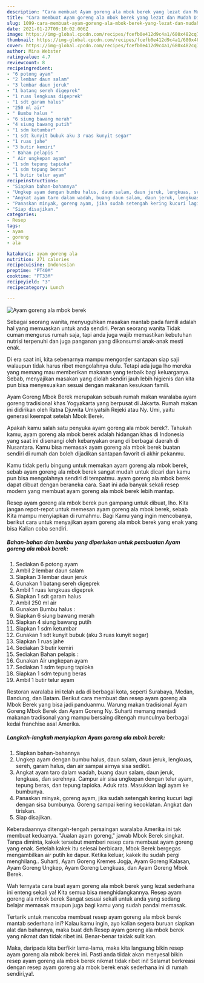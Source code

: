 ```yaml
---
description: "Cara membuat Ayam goreng ala mbok berek yang lezat dan Mudah Dibuat"
title: "Cara membuat Ayam goreng ala mbok berek yang lezat dan Mudah Dibuat"
slug: 1099-cara-membuat-ayam-goreng-ala-mbok-berek-yang-lezat-dan-mudah-dibuat
date: 2021-01-27T09:10:02.006Z
image: https://img-global.cpcdn.com/recipes/fcefb0e412d9c4a1/680x482cq70/ayam-goreng-ala-mbok-berek-foto-resep-utama.jpg
thumbnail: https://img-global.cpcdn.com/recipes/fcefb0e412d9c4a1/680x482cq70/ayam-goreng-ala-mbok-berek-foto-resep-utama.jpg
cover: https://img-global.cpcdn.com/recipes/fcefb0e412d9c4a1/680x482cq70/ayam-goreng-ala-mbok-berek-foto-resep-utama.jpg
author: Mina Webster
ratingvalue: 4.7
reviewcount: 8
recipeingredient:
- "6 potong ayam"
- "2 lembar daun salam"
- "3 lembar daun jeruk"
- "1 batang sereh digeprek"
- "1 ruas lengkuas digeprek"
- "1 sdt garam halus"
- "250 ml air"
- " Bumbu halus "
- "6 siung bawang merah"
- "4 siung bawang putih"
- "1 sdm ketumbar"
- "1 sdt kunyit bubuk aku 3 ruas kunyit segar"
- "1 ruas jahe"
- "3 butir kemiri"
- " Bahan pelapis "
- " Air ungkepan ayam"
- "1 sdm tepung tapioka"
- "1 sdm tepung beras"
- "1 butir telur ayam"
recipeinstructions:
- "Siapkan bahan-bahannya"
- "Ungkep ayam dengan bumbu halus, daun salam, daun jeruk, lengkuas, sereh, garam halus, dan air sampai airnya sisa sedikit."
- "Angkat ayam taro dalam wadah, buang daun salam, daun jeruk, lengkuas, dan serehnya. Campur air sisa ungkepan dengan telur ayam, tepung beras, dan tepung tapioka. Aduk rata. Masukkan lagi ayam ke bumbunya."
- "Panaskan minyak, goreng ayam, jika sudah setengah kering kucuri lagi dengan sisa bumbunya. Goreng sampai kering kecoklatan. Angkat dan tiriskan."
- "Siap disajikan."
categories:
- Resep
tags:
- ayam
- goreng
- ala

katakunci: ayam goreng ala 
nutrition: 271 calories
recipecuisine: Indonesian
preptime: "PT40M"
cooktime: "PT33M"
recipeyield: "3"
recipecategory: Lunch

---
```



![Ayam goreng ala mbok berek](https://img-global.cpcdn.com/recipes/fcefb0e412d9c4a1/680x482cq70/ayam-goreng-ala-mbok-berek-foto-resep-utama.jpg)

Sebagai seorang wanita, menyuguhkan masakan mantab pada famili adalah hal yang memuaskan untuk anda sendiri. Peran seorang  wanita Tidak cuman mengurus rumah saja, tapi anda juga wajib memastikan kebutuhan nutrisi terpenuhi dan juga panganan yang dikonsumsi anak-anak mesti enak.

Di era  saat ini, kita sebenarnya mampu mengorder santapan siap saji walaupun tidak harus ribet mengolahnya dulu. Tetapi ada juga lho mereka yang memang mau memberikan makanan yang terbaik bagi keluarganya. Sebab, menyajikan masakan yang diolah sendiri jauh lebih higienis dan kita pun bisa menyesuaikan sesuai dengan makanan kesukaan famili. 

Ayam Goreng Mbok Berek merupakan sebuah rumah makan waralaba ayam goreng tradisional khas Yogyakarta yang berpusat di Jakarta. Rumah makan ini didirikan oleh Ratna Djuwita Umiyatsih Rejeki atau Ny. Umi, yaitu generasi keempat setelah Mbok Berek.

Apakah kamu salah satu penyuka ayam goreng ala mbok berek?. Tahukah kamu, ayam goreng ala mbok berek adalah hidangan khas di Indonesia yang saat ini disenangi oleh kebanyakan orang di berbagai daerah di Nusantara. Kamu bisa memasak ayam goreng ala mbok berek buatan sendiri di rumah dan boleh dijadikan santapan favorit di akhir pekanmu.

Kamu tidak perlu bingung untuk memakan ayam goreng ala mbok berek, sebab ayam goreng ala mbok berek sangat mudah untuk dicari dan kamu pun bisa mengolahnya sendiri di tempatmu. ayam goreng ala mbok berek dapat dibuat dengan beraneka cara. Saat ini ada banyak sekali resep modern yang membuat ayam goreng ala mbok berek lebih mantap.

Resep ayam goreng ala mbok berek pun gampang untuk dibuat, lho. Kita jangan repot-repot untuk memesan ayam goreng ala mbok berek, sebab Kita mampu menyiapkan di rumahmu. Bagi Kamu yang ingin mencobanya, berikut cara untuk menyajikan ayam goreng ala mbok berek yang enak yang bisa Kalian coba sendiri.

<!--inarticleads1-->

##### Bahan-bahan dan bumbu yang diperlukan untuk pembuatan Ayam goreng ala mbok berek:

1. Sediakan 6 potong ayam
1. Ambil 2 lembar daun salam
1. Siapkan 3 lembar daun jeruk
1. Gunakan 1 batang sereh digeprek
1. Ambil 1 ruas lengkuas digeprek
1. Siapkan 1 sdt garam halus
1. Ambil 250 ml air
1. Gunakan  Bumbu halus :
1. Siapkan 6 siung bawang merah
1. Siapkan 4 siung bawang putih
1. Siapkan 1 sdm ketumbar
1. Gunakan 1 sdt kunyit bubuk (aku 3 ruas kunyit segar)
1. Siapkan 1 ruas jahe
1. Sediakan 3 butir kemiri
1. Sediakan  Bahan pelapis :
1. Gunakan  Air ungkepan ayam
1. Sediakan 1 sdm tepung tapioka
1. Siapkan 1 sdm tepung beras
1. Ambil 1 butir telur ayam


Restoran waralaba ini telah ada di berbagai kota, seperti Surabaya, Medan, Bandung, dan Batam. Berikut cara membuat dan resep ayam goreng ala Mbok Berek yang bisa jadi panduanmu. Warung makan tradisional Ayam Goreng Mbok Berek dan Ayam Goreng Ny. Suharti memang menjadi makanan tradisonal yang mampu bersaing ditengah munculnya berbagai kedai franchise asal Amerika. 

<!--inarticleads2-->

##### Langkah-langkah menyiapkan Ayam goreng ala mbok berek:

1. Siapkan bahan-bahannya
1. Ungkep ayam dengan bumbu halus, daun salam, daun jeruk, lengkuas, sereh, garam halus, dan air sampai airnya sisa sedikit.
1. Angkat ayam taro dalam wadah, buang daun salam, daun jeruk, lengkuas, dan serehnya. Campur air sisa ungkepan dengan telur ayam, tepung beras, dan tepung tapioka. Aduk rata. Masukkan lagi ayam ke bumbunya.
1. Panaskan minyak, goreng ayam, jika sudah setengah kering kucuri lagi dengan sisa bumbunya. Goreng sampai kering kecoklatan. Angkat dan tiriskan.
1. Siap disajikan.


Keberadaannya ditengah-tengah persaingan waralaba Amerika ini tak membuat keduanya. &#34;Jualan ayam goreng,&#34; jawab Mbok Berek singkat. Tanpa diminta, kakek tersebut memberi resep cara membuat ayam goreng yang enak. Setelah kakek itu selesai berbicara, Mbok Berek bergegas mengambilkan air putih ke dapur. Ketika keluar, kakek itu sudah pergi menghilang.. Suharti, Ayam Goreng Kremes Jogja, Ayam Goreng Kalasan, Ayam Goreng Ungkep, Ayam Goreng Lengkuas, dan Ayam Goreng Mbok Berek. 

Wah ternyata cara buat ayam goreng ala mbok berek yang lezat sederhana ini enteng sekali ya! Kita semua bisa menghidangkannya. Resep ayam goreng ala mbok berek Sangat sesuai sekali untuk anda yang sedang belajar memasak maupun juga bagi kamu yang sudah pandai memasak.

Tertarik untuk mencoba membuat resep ayam goreng ala mbok berek mantab sederhana ini? Kalau kamu ingin, ayo kalian segera buruan siapkan alat dan bahannya, maka buat deh Resep ayam goreng ala mbok berek yang nikmat dan tidak ribet ini. Benar-benar taidak sulit kan. 

Maka, daripada kita berfikir lama-lama, maka kita langsung bikin resep ayam goreng ala mbok berek ini. Pasti anda tiidak akan menyesal bikin resep ayam goreng ala mbok berek nikmat tidak ribet ini! Selamat berkreasi dengan resep ayam goreng ala mbok berek enak sederhana ini di rumah sendiri,ya!.


